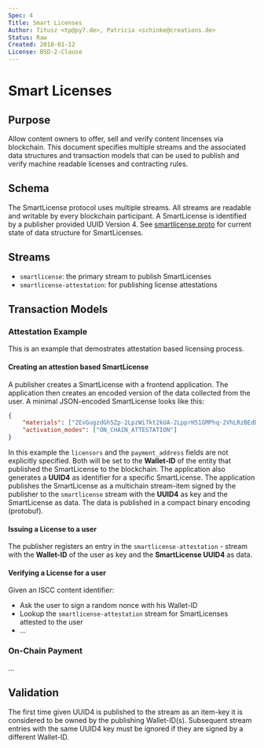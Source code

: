 ```yaml
---
Spec: 4
Title: Smart Licenses
Author: Titusz <tp@py7.de>, Patricia <schinke@creations.de>
Status: Raw
Created: 2018-01-12
License: BSD-2-Clause
---
```


# Smart Licenses

## Purpose

Allow content owners to offer, sell and verify content lincenses via blockchain. 
This document specifies multiple streams and the associated  data structures 
and transaction models that can be used to publish and verify  machine readable 
licenses and contracting rules.

## Schema

The SmartLicense protocol uses multiple streams. All streams are readable and 
writable by every blockchain participant. A SmartLicense is identified by a 
publisher provided UUID Version 4. 
See [smartlicense.proto](../smartlicense/smartlicense.proto) for current state 
of data structure for SmartLicenses.

## Streams

- `smartlicense`: the primary stream to publish SmartLicenses
- `smartlicense-attestation`: for publishing license attestations

## Transaction Models

### Attestation Example

This is an example that demostrates attestation based licensing process.

#### Creating an attestion based SmartLicense

A publisher creates a SmartLicense with a frontend application. The 
application then creates an encoded version of the data collected from the 
user. A minimal JSON-encoded SmartLicense looks like this:

```json
{
  	"materials": ["2EvGugzdGh5Zp-2LpzWi7kt2kUA-2LpprH51GMPhq-2VhLRzBEdDLa4"],
  	"activation_modes": ["ON_CHAIN_ATTESTATION"]
}
```

In this example the `licensors` and the `payment_address` fields are not 
explicitly specified. Both will be set  to the **Wallet-ID** of the entity 
that published the SmartLicense to the blockchain. The application also 
generates a **UUID4** as identifier for a specific SmartLicense. The 
application publishes the SmartLicense as a multichain stream-item signed by 
the publisher to the `smartlicense` stream with the **UUID4** as key and the 
SmartLicense as data. The data is published in a compact binary encoding 
(protobuf).

#### Issuing  a License to a user

The publisher registers an entry in the  `smartlicense-attestation` - stream 
with the **Wallet-ID** of the user as key and the **SmartLicense UUID4** as 
data.

#### Verifying a License for a user

Given an ISCC content identifier:

- Ask the user to sign a random nonce with his Wallet-ID
- Lookup the `smartlicense-attestation` stream for SmartLicenses attested to 
the user
- ...

### On-Chain Payment
...

## Validation

The first time given UUID4 is published to the stream as an item-key it is 
considered to be owned by the publishing Wallet-ID(s). Subsequent stream
entries with the same UUID4 key must be ignored if they are signed by a 
different Wallet-ID.
